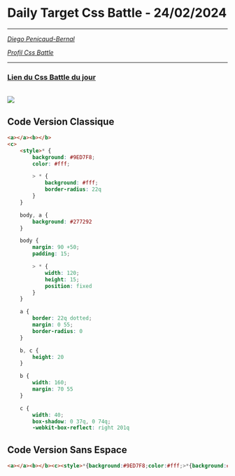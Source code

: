# Daily Target Css Battle - 24/02/2024

<hr>

[<em>Diego Penicaud-Bernal</em>](https://github.com/Diego-PB)

[<em>Profil Css Battle</em>](https://cssbattle.dev/player/diegopb)

<hr>

### [Lien du Css Battle du jour](https://cssbattle.dev/play/drodpFnqUqZyAycYQmgU)

<br>
<img src="https://firebasestorage.googleapis.com/v0/b/cssbattleapp.appspot.com/o/user%2Fummd3POvEDfFyeFvVdOMG3OOrwE2%2Ftargets%2Ftarget_Z90D6KR@2x.png?alt=media">

## Code Version Classique

```html
<a></a><b></b>
<c>
    <style>* {
        background: #9ED7F8;
        color: #fff;

        > * {
            background: #fff;
            border-radius: 22q
        }
    }

    body, a {
        background: #277292
    }

    body {
        margin: 90 +50;
        padding: 15;

        > * {
            width: 120;
            height: 15;
            position: fixed
        }
    }

    a {
        border: 22q dotted;
        margin: 0 55;
        border-radius: 0
    }

    b, c {
        height: 20
    }

    b {
        width: 160;
        margin: 70 55
    }

    c {
        width: 40;
        box-shadow: 0 37q, 0 74q;
        -webkit-box-reflect: right 201q
```

## Code Version Sans Espace

```html
<a></a><b></b><c><style>*{background:#9ED7F8;color:#fff;>*{background:#fff;border-radius:22q}}body,a{background:#277292}body{margin:90+50;padding:15;>*{width:120;height:15;position:fixed}}a{border:22q dotted;margin:0 55;border-radius:0}b,c{height:20}b{width:160;margin:70 55}c{width:40;box-shadow:0 37q, 0 74q;-webkit-box-reflect:right 201q
```
